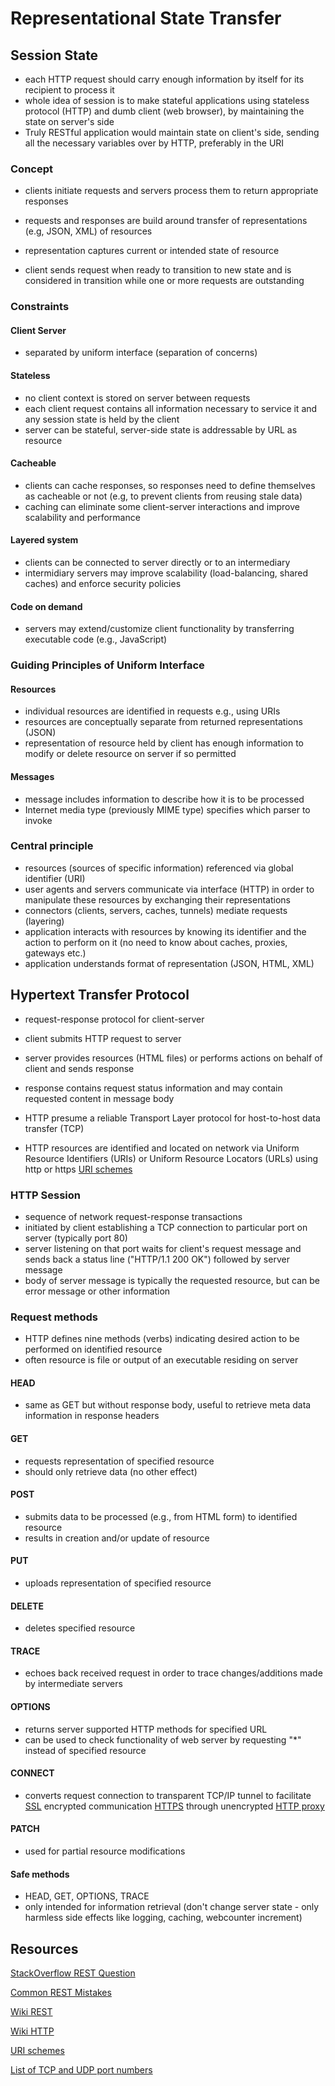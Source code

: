 # Representational State Transfer

## Session State

- each HTTP request should carry enough information by itself for its recipient
  to process it 
- whole idea of session is to make stateful applications using stateless
  protocol (HTTP) and dumb client (web browser), by maintaining the state on
server's side 
- Truly RESTful application would maintain state on client's side, sending all
  the necessary variables over by HTTP, preferably in the URI

### Concept

- clients initiate requests and servers process them to return appropriate
  responses
- requests and responses are build around transfer of representations (e.g,
  JSON, XML) of resources
- representation captures current or intended state of resource

- client sends request when ready to transition to new state and is considered
  in transition while one or more requests are outstanding

### Constraints

#### Client Server

- separated by uniform interface (separation of concerns)

#### Stateless

- no client context is stored on server between requests
- each client request contains all information necessary to service it and any
  session state is held by the client
- server can be stateful, server-side state is addressable by URL as resource

#### Cacheable

- clients can cache responses, so responses need to define themselves as
  cacheable or not (e.g, to prevent clients from reusing stale data) 
- caching can eliminate some client-server interactions and improve scalability
  and performance

#### Layered system

- clients can be connected to server directly or to an intermediary
- intermidiary servers may improve scalability (load-balancing, shared caches)
  and enforce security policies

#### Code on demand

- servers may extend/customize client functionality by transferring executable
  code (e.g., JavaScript)

### Guiding Principles of Uniform Interface

#### Resources

- individual resources are identified in requests e.g., using URIs
- resources are conceptually separate from returned representations (JSON)
- representation of resource held by client has enough information to modify or
  delete resource on server if so permitted

#### Messages

- message includes information to describe how it is to be processed 
- Internet media type (previously MIME type) specifies which parser to invoke 

### Central principle

- resources (sources of specific information) referenced via global identifier (URI)
- user agents and servers communicate via interface (HTTP) in order to
  manipulate these resources by exchanging their representations
- connectors (clients, servers, caches, tunnels) mediate requests (layering)
- application interacts with resources by knowing its identifier and the action
  to perform on it (no need to know about caches, proxies, gateways etc.)
- application understands format of representation (JSON, HTML, XML)


## Hypertext Transfer Protocol

- request-response protocol for client-server
- client submits HTTP request to server
- server provides resources (HTML files) or performs actions on behalf of
  client and sends response
- response contains request status information and may contain requested
  content in message body

- HTTP presume a reliable Transport Layer protocol for host-to-host data
  transfer (TCP)

- HTTP resources are identified and located on network via Uniform Resource
  Identifiers (URIs) or Uniform Resource Locators (URLs) using http or https
[URI schemes](http://en.wikipedia.org/wiki/URI_scheme)

### HTTP Session

- sequence of network request-response transactions
- initiated by client establishing a TCP connection to particular port on
  server (typically port 80)
- server listening on that port waits for client's request message and sends
  back a status line ("HTTP/1.1 200 OK") followed by server message
- body of server message is typically the requested resource, but can be error
  message or other information

### Request methods
 
- HTTP defines nine methods (verbs) indicating desired action to be performed
  on identified resource
- often resource is file or output of an executable residing on server

#### HEAD

- same as GET but without response body, useful to retrieve meta data
  information in response headers

#### GET

- requests representation of specified resource
- should only retrieve data (no other effect) 

#### POST

- submits data to be processed (e.g., from HTML form) to identified resource
- results in creation and/or update of resource

#### PUT

- uploads representation of specified resource

#### DELETE

- deletes specified resource

#### TRACE

- echoes back received request in order to trace changes/additions made by
  intermediate servers

#### OPTIONS

- returns server supported HTTP methods for specified URL
- can be used to check functionality of web server by requesting "*" instead of
  specified resource

#### CONNECT

- converts request connection to transparent TCP/IP tunnel to facilitate
  [SSL](http://en.wikipedia.org/wiki/Transport_Layer_Security) encrypted
communication [HTTPS](http://en.wikipedia.org/wiki/HTTPS) through unencrypted
[HTTP proxy ](http://en.wikipedia.org/wiki/HTTP_proxy)

#### PATCH

- used for partial resource modifications

#### Safe methods

- HEAD, GET, OPTIONS, TRACE
- only intended for information retrieval (don't change server state - only
  harmless side effects like logging, caching, webcounter increment)

## Resources

[StackOverflow REST Question](http://stackoverflow.com/questions/544474/can-you-help-me-understand-this-common-rest-mistakes-sessions-are-irrelevant)

[Common REST Mistakes](http://prescod.net/rest/mistakes/)

[Wiki REST](http://en.wikipedia.org/wiki/Representational_State_Transfer)

[Wiki HTTP](http://en.wikipedia.org/wiki/Hypertext_Transfer_Protocol)

[URI schemes](http://en.wikipedia.org/wiki/URI_scheme)

[List of TCP and UDP port numbers](http://en.wikipedia.org/wiki/List_of_TCP_and_UDP_port_numbers)
